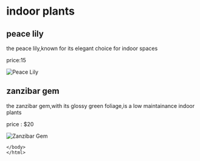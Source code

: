 <!DOCTYPE html>
<html lang="en"> 
<head>
    <meta charset="utf-8">
    <title>indoor plants</title>
    <meta name="description" content="Explore a variety of indoor plants for your home or office.">
    </head>
    <body>
<h1>indoor plants</h1>

<h2>peace lily</h2>
<p>the peace lily,known for its elegant choice for indoor spaces</p>
<p>price:15</p>
<img src="https://edube.org/uploads/media/default/0001/04/spathiphyllum-peace-lily.jpg" alt="Peace Lily">

<h2>zanzibar gem</h2>
<p>the zanzibar gem,with its glossy green foliage,is a low maintainance indoor plants</p>
<p>price : $20</p>
<img src="https://edube.org/uploads/media/default/0001/04/zamioculcas-zanzibar-gem.jpg" alt="Zanzibar Gem">

    </body>
    </html> 
